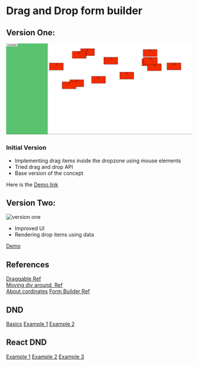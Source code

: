 # Drag and Drop form builder

## Version One:
![version one](./versionOne/assets/version-one.png)
### Initial Version
- Implementing drag items inside the dropzone using mouse elements
- Tried drag and drop API
- Base version of the concept

Here is the [Demo link ](https://laughing-edison-270381.netlify.app/)

## Version Two:
![version one](./version-two/assets/version-one.png)
- Improved UI
- Rendering drop items using data

[Demo](https://sharp-lewin-7964ae.netlify.app/)


## References
[Draggable Ref](https://glitch.com/edit/#!/frosted-deeply-tango?path=script.js%3A47%3A2) \
[Moving div around, Ref](https://www.tnado.com/blog/javascript-move-div-with-the-mouse/?cookie=accept) \
[About cordinates](https://javascript.info/size-and-scroll#geometry)
[Form Builder Ref](https://formbuilder.online/)

## DND 
[Basics](https://www.html5rocks.com/en/tutorials/dnd/basics/)
[Example 1](https://codepen.io/tieppt/pen/GZPVjx?editors=1010)
[Example 2](https://codepen.io/Mayar-Shah/pen/pBMXOV)

## React DND 
[Example 1](https://blog.logrocket.com/create-a-drag-and-drop-component-with-react-dropzone/)
[Example 2](https://codepen.io/hussard/pen/XWWjybb?editors=1010)
[Example 3](https://codepen.io/marklc44/pen/qNqoBZ?editors=0010)
